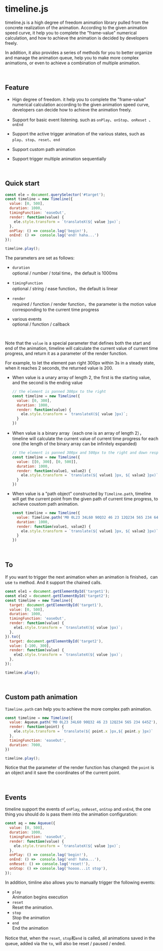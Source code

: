 # timeline.js

timeline.js is a high degree of freedom animation library pulled from the concrete realization of the animation. According to the given animation speed curve, it help you to complete the "frame-value" numerical calculation, and how to achieve the animation is decided by developers freely. 

In addition, it also provides a series of methods for you to better organize and manage the animation queue, help you to make more complex animations, or even to achieve a combination of multiple animation.

  ​

## Feature

* Hign degree of freedom. it help you to complete the "frame-value" numerical calculation according to the given animation speed curve, developers can decide how to achieve the animation freely. 
* Support for basic event listening. such as ```onPlay```、```onStop```、```onReset ```、```onEnd```
* Support the active trigger animation of the various states, such as ```play```、```stop```、```reset```、```end```
* Support custom path animation
* Support trigger multiple animation sequentially

  ​

## Quick start

```javascript
const ele = document.querySelector('#target');
const timeline = new Timeline({
  value: [0, 500], 
  duration: 1000,
  timingFunction: 'easeOut', 
  render: function(value) {
    ele.style.transform = `translateX(${ value }px)`;
  }, 
  onPlay: () => console.log('begin!'),
  onEnd: () =>  console.log('end! haha...')
});

timeline.play();
```

The parameters are set as follows:

* ```duration```  
  optional / number / total time，the default is 1000ms

* ```timingFunction```  
  optional / string / ease function，the default is linear

* ```render```  
  required / function / render function，the parameter is the motion value corresponding to the current time progress

* various events  
  optional / function / callback

  ​


Note that the ```value``` is a special parameter that defines both the start and end of the animation, timeline will calculate the current value of current time progress, and return it as a parameter of the render function.

For example, to let the element pan right 300px within 3s in a steady state, when it reaches 2 seconds, the returned value is 200.

* When value is a unary array of length 2, the first is the starting value, and the second is the ending value

  ```javascript
  // the element is panned 300px to the right
  const timeline = new Timeline({
    value: [0, 300],
    duration: 1000,
    render: function(value) {
      ele.style.transform = `translateX(${ value }px)`;
    }
  })
  ```

* When value is a binary array（each one is an array of length 2），timeline will calculate the current value of current time progress for each one (the length of the binary array can be infinitely expanded)

  ```Javascript
  // the element is panned 300px and 500px to the right and down respectively.
  const timeline = new Timeline({
    value: [[0, 300], [0, 500]],
    duration: 1000,
    render: function(value1, value2) {
      ele.style.transform = `translate(${ value1 }px, ${ value2 }px)`;
    }
  })
  ```

* When value is a "path object" constructed by ```Timeline.path```, timeline will get the current point from the given path of current time progress, to achieve coustom path animation.

  ```javascript
  const timeline = new Timeline({
    value: Timeline.path('M0 0L23 34L60 90Q32 46 23 12Q234 565 234 645Z'),
    duration: 1000,
    render: function(value1, value2) {
      ele.style.transform = `translate(${ value1 }px, ${ value2 }px)`;
    }
  })
  ```

  ​

## To

If you want to trigger the next animation when an animation is finished，can use ```to``` method. And it support the chained calls.

```javascript
const ele1 = document.getElementById('target1');
const ele2 = document.getElementById('target2');
const timeline = new Timeline({
  target: document.getElementById('target1'), 
  value: [0, 500], 
  duration: 1000, 
  timingFunction: 'easeOut',
  render: function(value) {
    ele1.style.transform = `translateX(${ value }px)`;
  }, 
}).to({
  target: document.getElementById('target2'),
  value: [-100, 300],
  render: function(value) {
    ele2.style.transform = `translateX(${ value }px)`;
  },
});

timeline.play();
```
  ​

## Custom path animation

```Timeline.path``` can help you to achieve the more complex path animation.

```javascript
const timeline = new Timeline({
  value: Aqueue.path('M0 0L23 34L60 90Q32 46 23 12Q234 565 234 645Z'),
  render: function(point) {
    ele.style.transform = `translate(${ point.x }px,${ point.y }px)`
  },
  timingFunction: 'easeOut',
  duration: 7000,
})

timeline.play();
```

Notice that the parameter of the render function has changed: the ```point``` is an object and it save the coordinates of the current point.

  ​

## Events

timeline support the events of ```onPlay```, ```onReset```, ```onStop``` and ```onEnd```, the one thing you should do is pass them into the animation configuration:

```javascript
const aq = new Aqueue({
  value: [0, 500], 
  duration: 1000,
  timingFunction: 'easeOut', 
  render: function(value) {
    ele.style.transform = `translateX(${ value }px)`;
  }, 
  onPlay: () => console.log('begin!'),
  onEnd: () =>  console.log('end! haha...'),
  onReset: () => console.log('reset!'),
  onStop: () => console.log('hoooo...it stop'),
});
```

In addition, timline also allows you to manually trigger the following events:

- ```play```         
  Animation begins execution
- ```reset```        
  Reset the animation.
- ```stop```          
  Stop the animation
- ```end```           
  End the animation           

Notice that, when the ```reset```, ```stop```和```end``` is called, all animations saved in the queue, added via the ```to```, will also be reset / paused / ended.   
